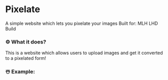 # Pixelate
A simple website which lets you pixelate your images
Built for: MLH LHD Build

### ⚙️ What it does?
This is a website which allows users to upload images and get it converted to a pixelated form!

### ☃️ Example:


